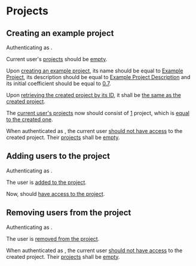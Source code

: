 # Projects

## Creating an example project

Authenticating as [ ](- "c:echo=switchUser('heinz')").

Current user's [projects](- "#projects=getProjects()")
should be [empty](- "c:assert-true=#projects.empty").

Upon [creating an example project](- "#project=createExampleProject()"),
its name should be equal to [Example Project](- "?=#project.name"),
its description should be equal to [Example Project Description](- "?=#project.description")
and its initial coefficient should be equal to [0.7](- "?=#project.initialCoefficient").

Upon [retrieving the created project by its ID](- "#retrievedProject=getProjectById(#project.id)"),
it shall be [the same as the created project](- "c:assert-true= #retrievedProject == #project").

The [current user's projects](- "#projects=getProjects()")
now should consist of [1](- "?=#projects.size") project,
which is [equal to the created one](- "c:assert-true= #projects[0] == #project").

When authenticated as [ ](- "c:echo=switchUser('peter')"), the current user
[should not have access](- "c:assert-true=403==tryGetProjectById(#project.id).statusCode")
to the created project. Their [projects](- "#projects2=getProjects()")
shall be [empty](- "c:assert-true=#projects2.empty").

## Adding users to the project

Authenticating as [ ](- "c:echo=switchUser('heinz')").

The user [ ](- "c:echo=describeUser('peter')")
is [added to the project](- "addPeterToProject(#project.id)").

Now, [ ](- "c:echo=switchUser('peter')") should
[have access to the project](- "c:assert-true=200==tryGetProjectById(#project.id).statusCode").

## Removing users from the project

Authenticating as [ ](- "c:echo=switchUser('heinz')").

The user [ ](- "c:echo=describeUser('peter')")
is [removed from the project](- "removePeterFromProject(#project.id)").

When authenticated as [ ](- "c:echo=switchUser('peter')"), the current user
[should not have access](- "c:assert-true=403==tryGetProjectById(#project.id).statusCode")
to the created project. Their [projects](- "#projects2=getProjects()")
shall be [empty](- "c:assert-true=#projects2.empty").
